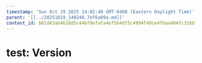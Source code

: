```yaml
---
timestamp: 'Sun Oct 19 2025 14:02:40 GMT-0400 (Eastern Daylight Time)'
parent: '[[../20251019_140240.7ef6a09a.md]]'
content_id: b61d43ab4628d5c44bf9efafa4ef5b4df5c4994f40ce4fbaa404fc316b7033c2
---
```


# test: Version
